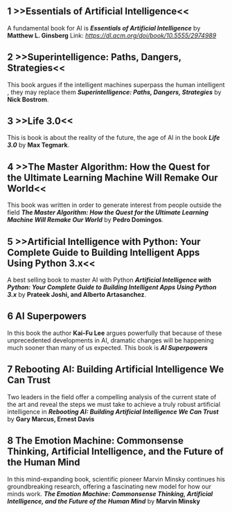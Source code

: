## 1  >>Essentials of Artificial Intelligence<<

A fundamental book for AI is **_Essentials of Artificial Intelligence_** by **Matthew L. Ginsberg**
Link: _https://dl.acm.org/doi/book/10.5555/2974989_



## 2  >>Superintelligence: Paths, Dangers, Strategies<<

This book argues if the intelligent machines superpass the human intelligent , they may replace them **_Superintelligence: Paths, Dangers, Strategies_** by **Nick Bostrom**.


## 3  >>Life 3.0<<

This is book is about the reality of the future, the age of AI in the book **_Life 3.0_** by **Max Tegmark**.


## 4 >>The Master Algorithm: How the Quest for the Ultimate Learning Machine Will Remake Our World<<
This book was written in order to generate interest from people outside the field **_The Master Algorithm: How the Quest for the Ultimate Learning Machine Will Remake Our World_** by **Pedro Domingos**.

## 5 >>Artificial Intelligence with Python: Your Complete Guide to Building Intelligent Apps Using Python 3.x<<
A best selling book to master AI with Python **_Artificial Intelligence with Python: Your Complete Guide to Building Intelligent Apps Using Python 3.x_** by **Prateek Joshi, and Alberto Artasanchez**.

## 6 AI Superpowers
In this book the author **Kai-Fu Lee** argues powerfully that because of these unprecedented developments in AI, dramatic changes will be happening much sooner than many of us expected. This book is **_AI Superpowers_**  

## 7 Rebooting AI: Building Artificial Intelligence We Can Trust

Two leaders in the field offer a compelling analysis of the current state of the art and reveal the steps we must take to achieve a truly robust artificial intelligence in **_Rebooting AI: Building Artificial Intelligence We Can Trust_** by **Gary Marcus, Ernest Davis**


## 8 The Emotion Machine: Commonsense Thinking, Artificial Intelligence, and the Future of the Human Mind

In this mind-expanding book, scientific pioneer Marvin Minsky continues his groundbreaking research, offering a fascinating new model for how our minds work. **_The Emotion Machine: Commonsense Thinking, Artificial Intelligence, and the Future of the Human Mind_** by **Marvin Minsky**
